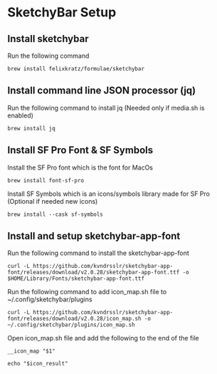 # SketchyBar Setup

## Install sketchybar

Run the following command

```
brew install felixkratz/formulae/sketchybar
```

## Install command line JSON processor (jq)

Run the following command to install jq (Needed only if media.sh is enabled)

```
brew install jq
```

## Install SF Pro Font & SF Symbols

Install the SF Pro font which is the font for MacOs

```
brew install font-sf-pro
```

Install SF Symbols which is an icons/symbols library made for SF Pro (Optional if needed new icons)

```
brew install --cask sf-symbols
```

## Install and setup sketchybar-app-font

Run the following command to install the sketchybar-app-font

```
curl -L https://github.com/kvndrsslr/sketchybar-app-font/releases/download/v2.0.28/sketchybar-app-font.ttf -o $HOME/Library/Fonts/sketchybar-app-font.ttf
```

Run the following command to add icon_map.sh file to ~/.config/sketchybar/plugins

```
curl -L https://github.com/kvndrsslr/sketchybar-app-font/releases/download/v2.0.28/icon_map.sh -o ~/.config/sketchybar/plugins/icon_map.sh
```

Open icon_map.sh file and add the following to the end of the file

```
__icon_map "$1"

echo "$icon_result"

```
